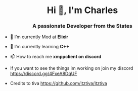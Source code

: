 <h1 align="center">Hi 👋, I'm Charles</h1>
<h3 align="center">A passionate Developer from the States</h3>

- 🔭 I’m currently Mod at **Elixir**

- 🌱 I’m currently learning **C++**

- 📫 How to reach me **xmppclient on discord**

- If you want to see the things im working on join my discord https://discord.gg/4FxeA8DqUF

- Credits to tiva  https://github.com/itztiva/itztiva
